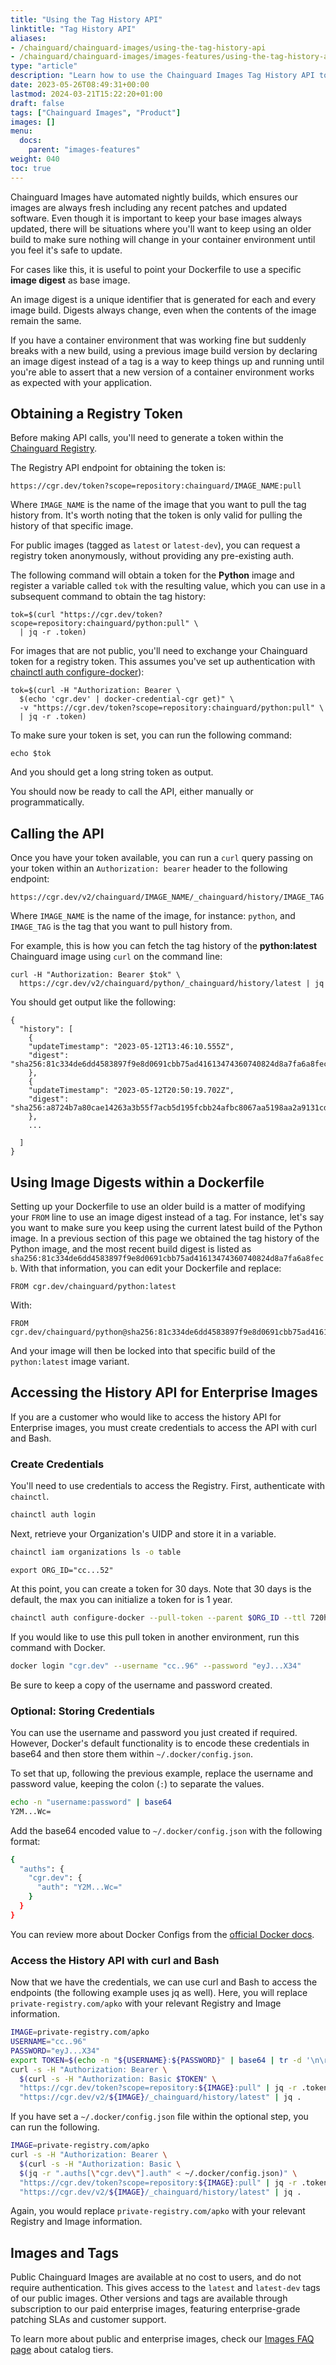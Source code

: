 ```yaml
---
title: "Using the Tag History API"
linktitle: "Tag History API"
aliases:
- /chainguard/chainguard-images/using-the-tag-history-api
- /chainguard/chainguard-images/images-features/using-the-tag-history-api
type: "article"
description: "Learn how to use the Chainguard Images Tag History API to fetch the tag history of image variants."
date: 2023-05-26T08:49:31+00:00
lastmod: 2024-03-21T15:22:20+01:00
draft: false
tags: ["Chainguard Images", "Product"]
images: []
menu:
  docs:
    parent: "images-features"
weight: 040
toc: true
---
```


Chainguard Images have automated nightly builds, which ensures our images are always fresh including any recent patches and updated software. Even though it is important to keep your base images always updated, there will be situations where you'll want to keep using an older build to make sure nothing will change in your container environment until you feel it's safe to update.

For cases like this, it is useful to point your Dockerfile to use a specific **image digest** as base image.

An image digest is a unique identifier that is generated for each and every image build. Digests always change, even when the contents of the image remain the same.

If you have a container environment that was working fine but suddenly breaks with a new build, using a previous image build version by declaring an image digest instead of a tag is a way to keep things up and running until you're able to assert that a new version of a container environment works as expected with your application.


## Obtaining a Registry Token

Before making API calls, you'll need to generate a token within the [Chainguard Registry](/chainguard/chainguard-registry/overview/).

The Registry API endpoint for obtaining the token is:

```
https://cgr.dev/token?scope=repository:chainguard/IMAGE_NAME:pull
```

Where `IMAGE_NAME` is the name of the image that you want to pull the tag history from. It's worth noting that the token is only valid for pulling the history of that specific image.

For public images (tagged as `latest` or `latest-dev`), you can request a registry token anonymously, without providing any pre-existing auth.

The following command will obtain a token for the **Python** image and register a variable called `tok` with the resulting value, which you can use in a subsequent command to obtain the tag history:

```shell
tok=$(curl "https://cgr.dev/token?scope=repository:chainguard/python:pull" \
  | jq -r .token)
```

For images that are not public, you'll need to exchange your Chainguard token for a registry token. This assumes you've set up authentication with [chainctl auth configure-docker](https://edu.chainguard.dev/chainguard/chainguard-registry/authenticating/)):

```shell
tok=$(curl -H "Authorization: Bearer \
  $(echo 'cgr.dev' | docker-credential-cgr get)" \
  -v "https://cgr.dev/token?scope=repository:chainguard/python:pull" \
  | jq -r .token)
```

To make sure your token is set, you can run the following command:

```shell
echo $tok
```

And you should get a long string token as output.

You should now be ready to call the API, either manually or programmatically.

## Calling the API

Once you have your token available, you can run a `curl` query passing on your token within an `Authorization: bearer` header to the following endpoint:

```
https://cgr.dev/v2/chainguard/IMAGE_NAME/_chainguard/history/IMAGE_TAG
```

Where `IMAGE_NAME` is the name of the image, for instance: `python`, and `IMAGE_TAG` is the tag that you want to pull history from.

For example, this is how you can fetch the tag history of the **python:latest** Chainguard image using `curl` on the command line:

```shell
curl -H "Authorization: Bearer $tok" \
  https://cgr.dev/v2/chainguard/python/_chainguard/history/latest | jq
```

You should get output like the following:

```
{
  "history": [
	{
  	"updateTimestamp": "2023-05-12T13:46:10.555Z",
  	"digest": "sha256:81c334de6dd4583897f9e8d0691cbb75ad41613474360740824d8a7fa6a8fecb"
	},
	{
  	"updateTimestamp": "2023-05-12T20:50:19.702Z",
  	"digest": "sha256:a8724b7a80cae14263a3b55f7acb5d195fcbb24afbc8067aa5198aa2a9131cde"
	},
	...

  ]
}
```

## Using Image Digests within a Dockerfile

Setting up your Dockerfile to use an older build is a matter of modifying your `FROM` line to use an image digest instead of a tag. For instance, let's say you want to make sure you keep using the current latest build of the Python image. In a previous section of this page we obtained the tag history of the Python image, and the most recent build digest is listed as `sha256:81c334de6dd4583897f9e8d0691cbb75ad41613474360740824d8a7fa6a8fecb`. With that information, you can edit your Dockerfile and replace:

```
FROM cgr.dev/chainguard/python:latest
```

With:

```
FROM cgr.dev/chainguard/python@sha256:81c334de6dd4583897f9e8d0691cbb75ad41613474360740824d8a7fa6a8fecb
```

And your image will then be locked into that specific build of the `python:latest` image variant.

## Accessing the History API for Enterprise Images

If you are a customer who would like to access the history API for Enterprise images, you must create credentials to access the API with curl and Bash.

### Create Credentials

You'll need to use credentials to access the Registry. First, authenticate with `chainctl`.

```sh
chainctl auth login
```

Next, retrieve your Organization's UIDP and store it in a variable.

```sh
chainctl iam organizations ls -o table
```
```
export ORG_ID="cc...52"
```

At this point, you can create a token for 30 days. Note that 30 days is the default, the max you can initialize a token for is 1 year.

```sh
chainctl auth configure-docker --pull-token --parent $ORG_ID --ttl 720h
```

If you would like to use this pull token in another environment, run this command with Docker.

```sh
docker login "cgr.dev" --username "cc..96" --password "eyJ...X34"
```

Be sure to keep a copy of the username and password created.

### Optional: Storing Credentials

You can use the username and password you just created if required. However, Docker's default functionality is to encode these credentials in base64 and then store them within `~/.docker/config.json`.

To set that up, following the previous example, replace the username and password value, keeping the colon (`:`) to separate the values.

```sh
echo -n "username:password" | base64
Y2M...Wc=
```

Add the base64 encoded value to `~/.docker/config.json` with the following format:

```sh
{
  "auths": {
    "cgr.dev": {
      "auth": "Y2M...Wc="
    }
  }
}
```

You can review more about Docker Configs from the [official Docker docs](https://docs.docker.com/engine/swarm/configs/).

### Access the History API with curl and Bash

Now that we have the credentials, we can use curl and Bash to access the endpoints (the following example uses jq as well). Here, you will replace `private-registry.com/apko` with your relevant Registry and Image information.

```sh
IMAGE=private-registry.com/apko
USERNAME="cc..96"
PASSWORD="eyJ...X34"
export TOKEN=$(echo -n "${USERNAME}:${PASSWORD}" | base64 | tr -d '\n\r')
curl -s -H "Authorization: Bearer \
  $(curl -s -H "Authorization: Basic $TOKEN" \
  "https://cgr.dev/token?scope=repository:${IMAGE}:pull" | jq -r .token)" \
  "https://cgr.dev/v2/${IMAGE}/_chainguard/history/latest" | jq .
```

If you have set a `~/.docker/config.json` file within the optional step, you can run the following.

```sh
IMAGE=private-registry.com/apko
curl -s -H "Authorization: Bearer \
  $(curl -s -H "Authorization: Basic \
  $(jq -r ".auths[\"cgr.dev\"].auth" < ~/.docker/config.json)" \
  "https://cgr.dev/token?scope=repository:${IMAGE}:pull" | jq -r .token)" \
  "https://cgr.dev/v2/${IMAGE}/_chainguard/history/latest" | jq .
```

Again, you would replace `private-registry.com/apko` with your relevant Registry and Image information.

## Images and Tags

Public Chainguard Images are available at no cost to users, and do not require authentication. This gives access to the `latest` and `latest-dev` tags of our public images. Other versions and tags are available through subscription to our paid enterprise images, featuring enterprise-grade patching SLAs and customer support.

To learn more about public and enterprise images, check our [Images FAQ page](/chainguard/chainguard-images/faq/#what-options-do-i-have-to-use-chainguard-images) about catalog tiers.
